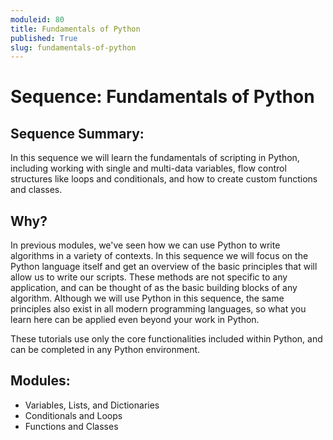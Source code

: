 ```yaml
---
moduleid: 80
title: Fundamentals of Python
published: True
slug: fundamentals-of-python
---
```


# Sequence: Fundamentals of Python

## Sequence Summary:

In this sequence we will learn the fundamentals of scripting in Python, including working with single and multi-data variables, flow control structures like loops and conditionals, and how to create custom functions and classes.

## Why?

In previous modules, we've seen how we can use Python to write algorithms in a variety of contexts. In this sequence we will focus on the Python language itself and get an overview of the basic principles that will allow us to write our scripts. These methods are not specific to any application, and can be thought of as the basic building blocks of any algorithm. Although we will use Python in this sequence, the same principles also exist in all modern programming languages, so what you learn here can be applied even beyond your work in Python. 

These tutorials use only the core functionalities included within Python, and can be completed in any Python environment.

## Modules:

- Variables, Lists, and Dictionaries
- Conditionals and Loops
- Functions and Classes